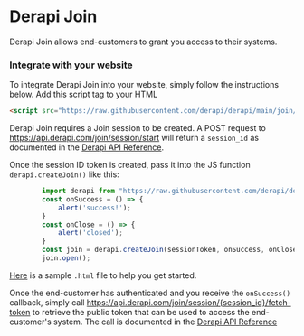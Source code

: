 # Derapi Join

Derapi Join allows end-customers to grant you access to their systems.

### Integrate with your website 

To integrate Derapi Join into your website, simply follow the instructions below.
Add this script tag to your HTML

```html
<script src="https://raw.githubusercontent.com/derapi/derapi/main/join/derapi-join.js"></script>
```

Derapi Join requires a Join session to be created.  A POST request to https://api.derapi.com/join/session/start will return a `session_id` as documented in the [Derapi API Reference](https://api.derapi.com/apidocs/#/Join/post_join_session_start).

Once the session ID token is created, pass it into the JS function `derapi.createJoin()` like this:

```javascript
        import derapi from "https://raw.githubusercontent.com/derapi/derapi/main/join/derapi-join.js";
        const onSuccess = () => {
            alert('success!');
        }
        const onClose = () => {
            alert('closed');
        }
        const join = derapi.createJoin(sessionToken, onSuccess, onClose, derapiToken);
        join.open();
```

[Here](https://raw.githubusercontent.com/derapi/derapi/main/join/join-sample.js) is a sample `.html` file to help you get started.

Once the end-customer has authenticated and you receive the `onSuccess()` callback, simply call https://api.derapi.com/join/session/{session_id}/fetch-token to retrieve the public token that can be used to access the end-customer's system.  The call is documented in the [Derapi API Reference](https://api.derapi.com/apidocs/#/Join/get_join_session__session_id__fetch_token)
